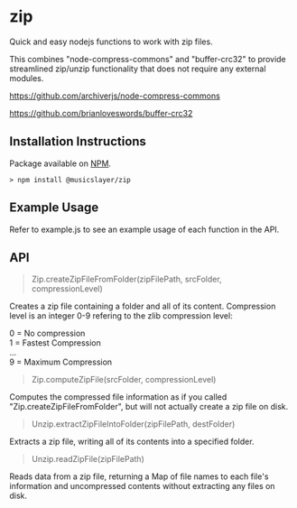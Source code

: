 # zip
Quick and easy nodejs functions to work with zip files.
 
This combines "node-compress-commons" and "buffer-crc32" to provide streamlined zip/unzip functionality that does not require any external modules.
 
https://github.com/archiverjs/node-compress-commons
 
https://github.com/brianloveswords/buffer-crc32

## Installation Instructions
Package available on [NPM](https://www.npmjs.com/package/@musicslayer/zip).

`> npm install @musicslayer/zip`

## Example Usage
Refer to example.js to see an example usage of each function in the API.

## API
> Zip.createZipFileFromFolder(zipFilePath, srcFolder, compressionLevel)

Creates a zip file containing a folder and all of its content. Compression level is an integer 0-9 refering to the zlib compression level:

0 = No compression<br/>
1 = Fastest Compression<br/>
...<br/>
9 = Maximum Compression

> Zip.computeZipFile(srcFolder, compressionLevel)

Computes the compressed file information as if you called "Zip.createZipFileFromFolder", but will not actually create a zip file on disk.

> Unzip.extractZipFileIntoFolder(zipFilePath, destFolder)

Extracts a zip file, writing all of its contents into a specified folder.

> Unzip.readZipFile(zipFilePath)

Reads data from a zip file, returning a Map of file names to each file's information and uncompressed contents without extracting any files on disk.
